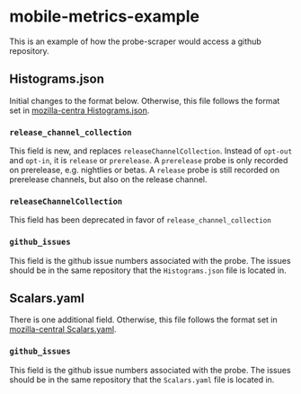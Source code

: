 # mobile-metrics-example

This is an example of how the probe-scraper would access a github repository.

## Histograms.json

Initial changes to the format below. Otherwise, this file follows the format set in [mozilla-centra Histograms.json](https://dxr.mozilla.org/mozilla-central/source/toolkit/components/telemetry/Histograms.json).

### `release_channel_collection`

This field is new, and replaces `releaseChannelCollection`. Instead of `opt-out` and `opt-in`, it is `release` or `prerelease`. A `prerelease` probe is only recorded
on prerelease, e.g. nightlies or betas. A `release` probe is still recorded on prerelease channels, but also on the release channel.

### `releaseChannelCollection`

This field has been deprecated in favor of `release_channel_collection`

### `github_issues`

This field is the github issue numbers associated with the probe. The issues should be in the same repository that the `Histograms.json` file is located in.

## Scalars.yaml

There is one additional field. Otherwise, this file follows the format set in [mozilla-central Scalars.yaml](https://dxr.mozilla.org/mozilla-central/rev/tip/toolkit/components/telemetry/Scalars.yaml).

### `github_issues`

This field is the github issue numbers associated with the probe. The issues should be in the same repository that the `Scalars.yaml` file is located in.
